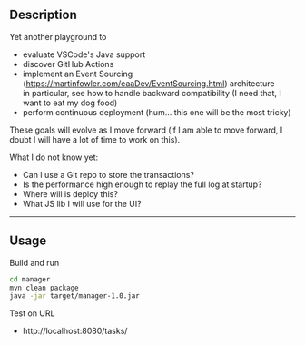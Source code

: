 ## Description

Yet another playground to
- evaluate VSCode's Java support
- discover GitHub Actions
- implement an Event Sourcing (https://martinfowler.com/eaaDev/EventSourcing.html) architecture  
  in particular, see how to handle backward compatibility (I need that, I want to eat my dog food)
- perform continuous deployment (hum… this one will be the most tricky)

These goals will evolve as I move forward (if I am able to move forward, I doubt I will have a lot of time to work on this).

What I do not know yet:
- Can I use a Git repo to store the transactions?
- Is the performance high enough to replay the full log at startup?
- Where will is deploy this?
- What JS lib I will use for the UI?

------

## Usage

Build and run
```bash
cd manager
mvn clean package
java -jar target/manager-1.0.jar
```


Test on URL
- http://localhost:8080/tasks/
